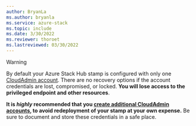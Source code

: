 ```yaml
---
author: BryanLa
ms.author: bryanla
ms.service: azure-stack
ms.topic: include
ms.date: 3/30/2022
ms.reviewer: thoroet
ms.lastreviewed: 03/30/2022
---
```


> [!Warning]  
> By default your Azure Stack Hub stamp is configured with only one [CloudAdmin account](../operator/azure-stack-manage-basics.md#what-account-should-i-use). There are no recovery options if the account credentials are lost, compromised, or locked. **You will lose access to the privileged endpoint and other resources**.
>  
> **It is *highly* recommended that you [create additional CloudAdmin accounts](../reference/pep/new-cloudadminuser.md), to avoid redeployment of your stamp at your own expense.** Be sure to document and store these credentials in a safe place.